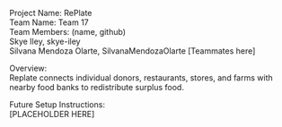 Project Name: RePlate  
Team Name: Team 17  
Team Members: (name, github)  
Skye Iley, skye-iley  
Silvana Mendoza Olarte, SilvanaMendozaOlarte
[Teammates here]  


Overview:  
Replate connects individual donors, restaurants, stores, and farms with nearby food banks to redistribute surplus food. 

Future Setup Instructions:  
[PLACEHOLDER HERE]
